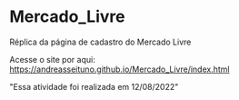 # Mercado_Livre
 Réplica da página de cadastro do Mercado Livre

Acesse o site por aqui: https://andreasseituno.github.io/Mercado_Livre/index.html

"Essa atividade foi realizada em 12/08/2022"
